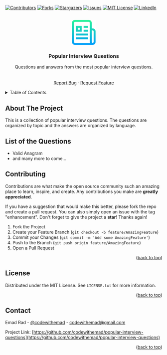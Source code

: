 <div id="top"></div>


[![Contributors][contributors-shield]][contributors-url]
[![Forks][forks-shield]][forks-url]
[![Stargazers][stars-shield]][stars-url]
[![Issues][issues-shield]][issues-url]
[![MIT License][license-shield]][license-url]
[![LinkedIn][linkedin-shield]][linkedin-url]


<!-- PROJECT LOGO -->
<br />
<div align="center">
  <a href="https://github.com/codewithemad/popular-interview-questions">
    <img src="images/logo.png" alt="Logo" width="80" height="80">
  </a>

<h3 align="center">Popular Interview Questions</h3>

  <p align="center">
    Questions and answers from the most popular interview questions.
    <br />
    <br />
    <br />
    <a href="https://github.com/codewithemad/popular-interview-questions/issues">Report Bug</a>
    ·
    <a href="https://github.com/codewithemad/popular-interview-questions/issues">Request Feature</a>
  </p>
</div>


<!-- TABLE OF CONTENTS -->
<details>
  <summary>Table of Contents</summary>
  <ol>
    <li>
      <a href="#about-the-project">About The Project</a>
      <ul>
        <li><a href="#built-with">Built With</a></li>
      </ul>
    </li>
    <li>
      <a href="#getting-started">Getting Started</a>
      <ul>
        <li><a href="#prerequisites">Prerequisites</a></li>
        <li><a href="#installation">Installation</a></li>
      </ul>
    </li>
    <li><a href="#usage">Usage</a></li>
    <li><a href="#roadmap">Roadmap</a></li>
    <li><a href="#contributing">Contributing</a></li>
    <li><a href="#license">License</a></li>
    <li><a href="#contact">Contact</a></li>
    <li><a href="#acknowledgments">Acknowledgments</a></li>
  </ol>
</details>


<!-- ABOUT THE PROJECT -->
## About The Project

This is a collection of popular interview questions. The questions are organized by topic and the answers are organized by language.


<!-- LIST OF THE QUESTIONS -->
## List of the Questions

- Valid Anagram
- and many more to come...


<!-- CONTRIBUTING -->
## Contributing

Contributions are what make the open source community such an amazing place to learn, inspire, and create. Any contributions you make are **greatly appreciated**.

If you have a suggestion that would make this better, please fork the repo and create a pull request. You can also simply open an issue with the tag "enhancement".
Don't forget to give the project a **star**! Thanks again!

1. Fork the Project
2. Create your Feature Branch (`git checkout -b feature/AmazingFeature`)
3. Commit your Changes (`git commit -m 'Add some AmazingFeature'`)
4. Push to the Branch (`git push origin feature/AmazingFeature`)
5. Open a Pull Request

<p align="right">(<a href="#top">back to top</a>)</p>


<!-- LICENSE -->
## License

Distributed under the MIT License. See `LICENSE.txt` for more information.

<p align="right">(<a href="#top">back to top</a>)</p>


<!-- CONTACT -->
## Contact

Emad Rad - [@codewithemad](https://twitter.com/codewithemad) - codewithemad@gmail.com

Project Link: [https://github.com/codewithemad/popular-interview-questions](https://github.com/codewithemad/popular-interview-questions)

<p align="right">(<a href="#top">back to top</a>)</p>


<!-- MARKDOWN LINKS & IMAGES -->
<!-- https://www.markdownguide.org/basic-syntax/#reference-style-links -->
[contributors-shield]: https://img.shields.io/github/contributors/codewithemad/popular-interview-questions.svg?style=for-the-badge
[contributors-url]: https://github.com/codewithemad/popular-interview-questions/graphs/contributors
[forks-shield]: https://img.shields.io/github/forks/codewithemad/popular-interview-questions.svg?style=for-the-badge
[forks-url]: https://github.com/codewithemad/popular-interview-questions/network/members
[stars-shield]: https://img.shields.io/github/stars/codewithemad/popular-interview-questions.svg?style=for-the-badge
[stars-url]: https://github.com/codewithemad/popular-interview-questions/stargazers
[issues-shield]: https://img.shields.io/github/issues/codewithemad/popular-interview-questions.svg?style=for-the-badge
[issues-url]: https://github.com/codewithemad/popular-interview-questions/issues
[license-shield]: https://img.shields.io/github/license/codewithemad/popular-interview-questions.svg?style=for-the-badge
[license-url]: https://github.com/codewithemad/popular-interview-questions/blob/master/LICENSE.txt
[linkedin-shield]: https://img.shields.io/badge/-LinkedIn-black.svg?style=for-the-badge&logo=linkedin&colorB=555
[linkedin-url]: https://linkedin.com/in/emadehsanrad
[product-screenshot]: images/screenshot.png
